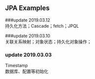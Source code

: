 JPA Examples
----------------------------
###update 2019.03.12   
持久化方法；Cascade；fetch；JPQL    
    
###update 2019.03.10    
关联关系映射；对象状态；持久化对象操作；   
         
### update 2019.03.03    
Timestamp    
数据库、配置等初始化    